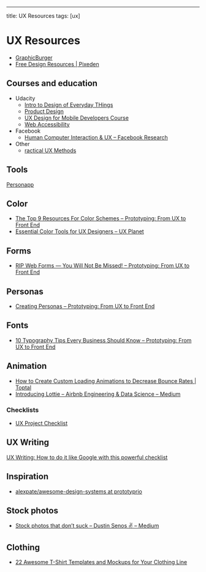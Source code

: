 ---
title: UX Resources
tags: [ux]

# UX Resources

* [GraphicBurger](http://graphicburger.com/)
* [Free Design Resources | Pixeden](https://www.pixeden.com/free-design-web-resources)

## Courses and education

* Udacity
  * [Intro to Design of Everyday THings](https://www.udacity.com/course/intro-to-the-design-of-everyday-things--design101)
  * [Product Design](https://www.udacity.com/course/product-design--ud509)
  * [UX Design for Mobile Developers Course](https://www.udacity.com/course/ux-design-for-mobile-developers--ud849)
  * [Web Accessibility](https://www.udacity.com/course/web-accessibility--ud891)
* Facebook
  * [Human Computer Interaction & UX – Facebook Research](https://research.fb.com/category/human-computer-interaction-and-ux/)
* Other
  * [ractical UX Methods](http://practicaluxmethods.com/)
  
## Tools

[Personapp](http://personapp.io/)

## Color

* [The Top 9 Resources For Color Schemes – Prototyping: From UX to Front End](https://blog.prototypr.io/the-top-9-resources-for-color-schemes-f75ea1630dd9)
* [Essential Color Tools for UX Designers – UX Planet](https://uxplanet.org/essential-color-tools-for-ux-designers-530036eaf9ae)

## Forms

* [RIP Web Forms — You Will Not Be Missed! – Prototyping: From UX to Front End](https://blog.prototypr.io/rip-web-forms-you-will-not-be-missed-7d9eecdc0df2)

## Personas

* [Creating Personas – Prototyping: From UX to Front End](https://blog.prototypr.io/personas-74c4e1c12ee2)

## Fonts

* [10 Typography Tips Every Business Should Know – Prototyping: From UX to Front End](https://blog.prototypr.io/10-typography-tips-every-business-should-know-b62483899d14)


## Animation

* [How to Create Custom Loading Animations to Decrease Bounce Rates | Toptal](https://www.toptal.com/designers/product-design/how-to-create-custom-loading-animations-to-decrease-bounce-rates)
* [Introducing Lottie – Airbnb Engineering & Data Science – Medium](https://medium.com/airbnb-engineering/introducing-lottie-4ff4a0afac0e)

### Checklists

* [UX Project Checklist](http://uxchecklist.github.io/)

## UX Writing

[UX Writing: How to do it like Google with this powerful checklist](https://uxplanet.org/ux-writing-how-to-do-it-like-google-with-this-powerful-checklist-e263cc37f5f1)

## Inspiration

* [alexpate/awesome-design-systems at prototyprio](https://github.com/alexpate/awesome-design-systems?ref=prototyprio&utm_source=prototypr_newsletter&utm_medium=email&utm_campaign=airbnbs_lottie_put_to_the_test_and_awesome_design_systems&utm_term=2017-06-09)

## Stock photos

* [Stock photos that don’t suck – Dustin Senos ✌️ – Medium](https://medium.com/@dustin/stock-photos-that-dont-suck-62ae4bcbe01b)

## Clothing

* [22 Awesome T-Shirt Templates and Mockups for Your Clothing Line](https://www.shopify.co.uk/blog/19495812-22-awesome-t-shirt-templates-and-mockups-for-your-clothing-line)
